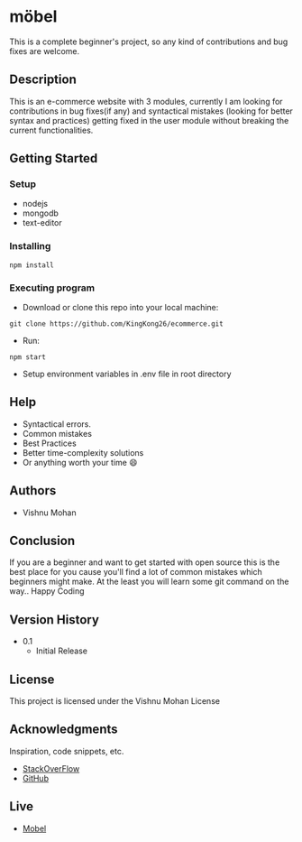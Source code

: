# möbel

This is a complete beginner's project, so any kind of contributions and bug fixes are welcome.

## Description

This is an e-commerce website with 3 modules, currently I am looking for contributions in bug fixes(if any) and syntactical mistakes (looking for better syntax and practices) getting fixed in the user module without breaking the current functionalities.

## Getting Started

### Setup

* nodejs
* mongodb
* text-editor

### Installing
```
npm install
```
### Executing program

* Download or clone this repo into your local machine:
```
git clone https://github.com/KingKong26/ecommerce.git
```
*  Run:
```
npm start
```
* Setup environment variables in .env file in root directory

## Help
* Syntactical errors.
* Common mistakes
* Best Practices
* Better time-complexity solutions
* Or anything worth your time 😄




## Authors
* Vishnu Mohan

## Conclusion
If you are a beginner and want to get started with open source this is the best place for you cause you'll find a lot of common mistakes which beginners might make. At the least you will learn some git command on the way..
Happy Coding

## Version History

* 0.1
    * Initial Release

## License

This project is licensed under the Vishnu Mohan License 

## Acknowledgments

Inspiration, code snippets, etc.
* [StackOverFlow](https://stackoverflow.com/)
* [GitHub](https://github.com/)

## Live

* [Mobel](https://vishwasam.com)